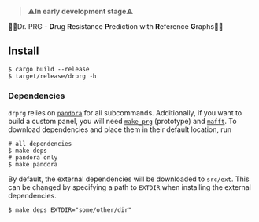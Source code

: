 > ⚠️**In early development stage**⚠️

👩‍⚕Dr. PRG - **D**rug **R**esistance **P**rediction with **R**eference **G**raphs️👨‍⚕️

## Install

```
$ cargo build --release
$ target/release/drprg -h
```

### Dependencies

`drprg` relies on [`pandora`][pandora] for all subcommands. Additionally, if you want to
build a custom panel, you will need [`make_prg`][makeprg] (prototype) and
[`mafft`][mafft]. To download dependencies and place them in their default location, run

```shell script
# all dependencies
$ make deps
# pandora only
$ make pandora
```

By default, the external dependencies will be downloaded to `src/ext`. This can be
changed by specifying a path to `EXTDIR` when installing the external dependencies.

```shell script
$ make deps EXTDIR="some/other/dir"
```

[pandora]: https://github.com/rmcolq/pandora
[mafft]: https://mafft.cbrc.jp/alignment/software/
[makeprg]: https://github.com/leoisl/make_prg/releases/tag/v0.2.0_prototype